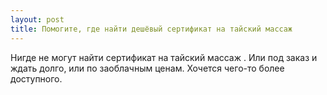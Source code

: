```yaml
---
layout: post 
title: Помогите, где найти дешёвый сертификат на тайский массаж 
--- 
```

Нигде не могут найти сертификат на тайский массаж . Или под заказ и ждать долго, или по заоблачным ценам. Хочется чего-то более доступного.